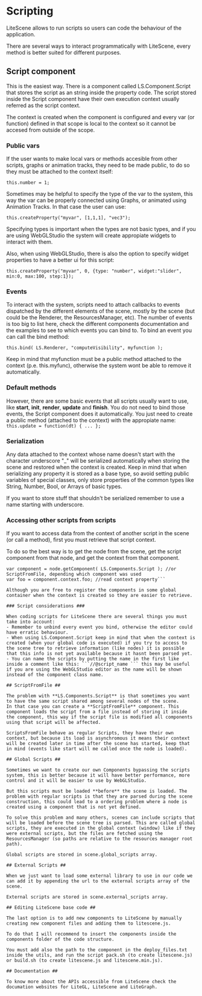 # Scripting #

LiteScene allows to run scripts so users can code the behaviour of the application.

There are several ways to interact programmatically with LiteScene, every method is better suited for different purposes.

## Script component ##

This is the easiest way. There is a component called LS.Component.Script that stores the script as an string inside the property code.
The script stored inside the Script component have their own execution context usually referred as the script context.

The context is created when the component is configured and every var (or function) defined in that scope is local to the context so it cannot be accesed from outside of the scope.

### Public vars ###

If the user wants to make local vars or methods accesible from other scripts, graphs or animation tracks, they need to be made public, to do so they must be attached to the context itself:

```this.number = 1;```

Sometimes may be helpful to specify the type of the var to the system, this way the var can be properly connected using Graphs, or animated using Animation Tracks.
In that case the user can use:

```this.createProperty("myvar", [1,1,1], "vec3");```

Specifying types is important when the types are not basic types, and if you are using WebGLStudio the system will create appropiate widgets to interact with them.

Also, when using WebGLStudio, there is also the option to specify widget properties to have a better ui for this script:

```this.createProperty("myvar", 0, {type: "number", widget:"slider", min:0, max:100, step:1});```

### Events ###

To interact with the system, scripts need to attach callbacks to events dispatched by the different elements of the scene, mostly by the scene (but could be the Renderer, the ResourcesManager, etc).
The number of events is too big to list here, check the different components documentation and the examples to see to which events you can bind to.
To bind an event you can call the bind method:

```this.bind( LS.Renderer, "computeVisibility", myfunction );```

Keep in mind that myfunction must be a public method attached to the context (p.e. this.myfunc), otherwise the system wont be able to remove it automatically.

### Default methods ###

However, there are some basic events that all scripts usually want to use, like **start**, **init**, **render**, **update** and **finish**.
You do not need to bind those events, the Script component does it automatically.
You just need to create a public method (attached to the context) with the appropiate name:
```this.update = function(dt) { ... };```

### Serialization ###

Any data attached to the context whose name doesn't start with the character underscore "_" will be serialized automatically when storing the scene and restored when the context is created. Keep in mind that when serializing any property it is stored as a base type, so avoid setting public variables of special classes, only store properties of the common types like String, Number, Bool, or Arrays of basic types.

If you want to store stuff that shouldn't be serialized remember to use a name starting with underscore.

### Accessing other scripts from scripts ###

If you want to access data from the context of another script in the scene (or call a method), first you must retrieve that script context.

To do so the best way is to get the node from the scene, get the script component from that node, and get the context from that component.

```var node = scene.getNode("nodename");
var component = node.getComponent( LS.Components.Script ); //or ScriptFromFile, depending which component was used
var foo = component.context.foo; //read context property```

Although you are free to register the components in some global container when the context is created so they are easier to retrieve.

### Script considerations ###

When coding scripts for LiteScene there are several things you must take into account:
- Remember to unbind every event you bind, otherwise the editor could have erratic behaviour.
- When using LS.Component.Script keep in mind that when the context is created (when your global code is executed) if you try to access to the scene tree to retrieve information (like nodes) it is possible that this info is not yet available because it hasnt been parsed yet.
- You can name the scripts by putting the name in the first like inside a comment like this: ```//@script_name ``` this may be useful if you are using the WebGLStudio editor as the name will be shown instead of the component class name.

## ScriptFromFile ##

The problem with **LS.Components.Script** is that sometimes you want to have the same script shared among several nodes of the scene.
In that case you can create a **ScriptFromFile** component. This component loads the script from a file instead of storing it inside the component, this way if the script file is modified all components using that script will be affected.

ScriptsFromFile behave as regular Scripts, they have their own context, but because its load is asynchromous it means their context will be created later in time after the scene has started, keep that in mind (events like start will me called once the node is loaded).

## Global Scripts ##

Sometimes we want to create our own Components bypassing the scripts system, this is better because it will have better performance, more control and it will be easier to use by WebGLStudio.

But this scripts must be loaded **before** the scene is loaded. The problem with regular scripts is that they are parsed during the scene construction, this could lead to a ordering problem where a node is created using a component that is not yet defined.

To solve this problem and many others, scenes can include scripts that will be loaded before the scene tree is parsed. This are called global scripts, they are executed in the global context (window) like if they were external scripts, but the files are fetched using the ResourcesManager (so paths are relative to the resources manager root path).

Global scripts are stored in scene.global_scripts array.

## External Scripts ##

When we just want to load some external library to use in our code we can add it by appending the url to the external scripts array of the scene.

External scripts are stored in scene.external_scripts array.

## Editing LiteScene base code ##

The last option is to add new components to LiteScene by manually creating new component files and adding them to litescene.js.

To do that I will recommend to insert the components inside the components folder of the code structure.

You must add also the path to the component in the deploy_files.txt inside the utils, and run the script pack.sh (to create litescene.js) or build.sh (to create litescene.js and litescene.min.js).

## Documentation ##

To know more about the APIs accessible from LiteScene check the documation websites for LiteGL, LiteScene and LiteGraph.


